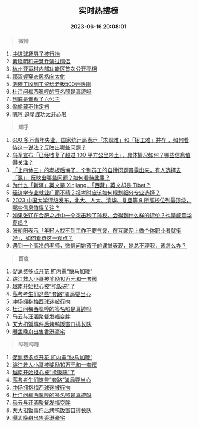 <div align="center"><h2>实时热搜榜</h2><h4>2023-06-16 20:08:01</h4></div>

> 微博  

1. [冲进球场男子被行拘](https://s.weibo.com/weibo?q=%23%E5%86%B2%E8%BF%9B%E7%90%83%E5%9C%BA%E7%94%B7%E5%AD%90%E8%A2%AB%E8%A1%8C%E6%8B%98%23&t=31&band_rank=1&Refer=top)<br />
2. [黄晓明和宋慧乔演过情侣](https://s.weibo.com/weibo?q=%23%E9%BB%84%E6%99%93%E6%98%8E%E5%92%8C%E5%AE%8B%E6%85%A7%E4%B9%94%E6%BC%94%E8%BF%87%E6%83%85%E4%BE%A3%23&t=31&band_rank=2&Refer=top)<br />
3. [杭州亚运村内部功能区首次公开亮相](https://s.weibo.com/weibo?q=%23%E6%9D%AD%E5%B7%9E%E4%BA%9A%E8%BF%90%E6%9D%91%E5%86%85%E9%83%A8%E5%8A%9F%E8%83%BD%E5%8C%BA%E9%A6%96%E6%AC%A1%E5%85%AC%E5%BC%80%E4%BA%AE%E7%9B%B8%23&t=31&band_rank=3&Refer=top)<br />
4. [郭碧婷穿衣风格向太化](https://s.weibo.com/weibo?q=%23%E9%83%AD%E7%A2%A7%E5%A9%B7%E7%A9%BF%E8%A1%A3%E9%A3%8E%E6%A0%BC%E5%90%91%E5%A4%AA%E5%8C%96%23&t=31&band_rank=4&Refer=top)<br />
5. [洗碗工收到工资给老板500元感谢](https://s.weibo.com/weibo?q=%23%E6%B4%97%E7%A2%97%E5%B7%A5%E6%94%B6%E5%88%B0%E5%B7%A5%E8%B5%84%E7%BB%99%E8%80%81%E6%9D%BF500%E5%85%83%E6%84%9F%E8%B0%A2%23&t=31&band_rank=5&Refer=top)<br />
6. [杜江问梅西嗯哼的签名照是真迹吗](https://s.weibo.com/weibo?q=%23%E6%9D%9C%E6%B1%9F%E9%97%AE%E6%A2%85%E8%A5%BF%E5%97%AF%E5%93%BC%E7%9A%84%E7%AD%BE%E5%90%8D%E7%85%A7%E6%98%AF%E7%9C%9F%E8%BF%B9%E5%90%97%23&t=31&band_rank=6&Refer=top)<br />
7. [到底是谁惹了六公主](https://s.weibo.com/weibo?q=%23%E5%88%B0%E5%BA%95%E6%98%AF%E8%B0%81%E6%83%B9%E4%BA%86%E5%85%AD%E5%85%AC%E4%B8%BB%23&t=31&band_rank=7&Refer=top)<br />
8. [偷偷藏不住定档](https://s.weibo.com/weibo?q=%E5%81%B7%E5%81%B7%E8%97%8F%E4%B8%8D%E4%BD%8F%E5%AE%9A%E6%A1%A3&t=31&band_rank=8&Refer=top)<br />
9. [嗯哼 追星成功太开心啦](https://s.weibo.com/weibo?q=%E5%97%AF%E5%93%BC%20%E8%BF%BD%E6%98%9F%E6%88%90%E5%8A%9F%E5%A4%AA%E5%BC%80%E5%BF%83%E5%95%A6&t=31&band_rank=9&Refer=top)<br />

> 知乎  

1. [600 多万青年失业，国家统计局表示「求职难」和「招工难」并存 ，如何看待这一说法？反映出哪些问题？](https://www.zhihu.com/question/606760423)<br />
2. [乌军宣布「已经收复了超过 100 平方公里领土」，具体情况如何？哪些信息值得关注？](https://www.zhihu.com/question/606939911)<br />
3. [「上四休三」的老板后悔了，个别员工的自律问题暴露出来，有人选择去「混」，反映出哪些问题？如何看待此事？](https://www.zhihu.com/question/606430833)<br />
4. [为什么「新疆」英文是 Xinjiang，「西藏」英文却是 Tibet？](https://www.zhihu.com/question/606293073)<br />
5. [经济学专业就业广而不精？报考时应该如何规划细分专业选择？](https://www.zhihu.com/theater/10219?drama_id=1653128435064025088&source=ops)<br />
6. [2023 中国大学评级发布，北大、人大、清华、复旦等 9 所高校位列最顶级，哪些信息值得关注？](https://www.zhihu.com/question/606944114)<br />
7. [如果张辽在合肥之战中一个突击秒了孙权，会得到什么样的评价？也是威震华夏吗？](https://www.zhihu.com/question/606707868)<br />
8. [张朝阳表示「年轻人找不到工作不要气馁，在互联网上做个体职业者就挺好」，如何看待这一观点？](https://www.zhihu.com/question/606808835)<br />
9. [遇到一个高冷的老师，微信问她孩子的课堂表现，她总不理我，该怎么办？](https://www.zhihu.com/question/595884970)<br />

> 百度  

1. [促消费多点开花 扩内需“快马加鞭”](https://www.baidu.com/s?wd=%E4%BF%83%E6%B6%88%E8%B4%B9%E5%A4%9A%E7%82%B9%E5%BC%80%E8%8A%B1+%E6%89%A9%E5%86%85%E9%9C%80%E2%80%9C%E5%BF%AB%E9%A9%AC%E5%8A%A0%E9%9E%AD%E2%80%9D&sa=fyb_news&rsv_dl=fyb_news)<br />
2. [跳江救人小哥被奖励10万元和一套房](https://www.baidu.com/s?wd=%E8%B7%B3%E6%B1%9F%E6%95%91%E4%BA%BA%E5%B0%8F%E5%93%A5%E8%A2%AB%E5%A5%96%E5%8A%B110%E4%B8%87%E5%85%83%E5%92%8C%E4%B8%80%E5%A5%97%E6%88%BF&sa=fyb_news&rsv_dl=fyb_news)<br />
3. [越南开始担心被“抢饭碗”了](https://www.baidu.com/s?wd=%E8%B6%8A%E5%8D%97%E5%BC%80%E5%A7%8B%E6%8B%85%E5%BF%83%E8%A2%AB%E2%80%9C%E6%8A%A2%E9%A5%AD%E7%A2%97%E2%80%9D%E4%BA%86&sa=fyb_news&rsv_dl=fyb_news)<br />
4. [高考考生们这些“套路”骗局要当心](https://www.baidu.com/s?wd=%E9%AB%98%E8%80%83%E8%80%83%E7%94%9F%E4%BB%AC%E8%BF%99%E4%BA%9B%E2%80%9C%E5%A5%97%E8%B7%AF%E2%80%9D%E9%AA%97%E5%B1%80%E8%A6%81%E5%BD%93%E5%BF%83&sa=fyb_news&rsv_dl=fyb_news)<br />
5. [冲场拥抱梅西球迷被行拘](https://www.baidu.com/s?wd=%E5%86%B2%E5%9C%BA%E6%8B%A5%E6%8A%B1%E6%A2%85%E8%A5%BF%E7%90%83%E8%BF%B7%E8%A2%AB%E8%A1%8C%E6%8B%98&sa=fyb_news&rsv_dl=fyb_news)<br />
6. [杜江问梅西嗯哼的签名照是真迹吗](https://www.baidu.com/s?wd=%E6%9D%9C%E6%B1%9F%E9%97%AE%E6%A2%85%E8%A5%BF%E5%97%AF%E5%93%BC%E7%9A%84%E7%AD%BE%E5%90%8D%E7%85%A7%E6%98%AF%E7%9C%9F%E8%BF%B9%E5%90%97&sa=fyb_news&rsv_dl=fyb_news)<br />
7. [马云与汪涵聚餐发福变胖](https://www.baidu.com/s?wd=%E9%A9%AC%E4%BA%91%E4%B8%8E%E6%B1%AA%E6%B6%B5%E8%81%9A%E9%A4%90%E5%8F%91%E7%A6%8F%E5%8F%98%E8%83%96&sa=fyb_news&rsv_dl=fyb_news)<br />
8. [天大扣饭事件后烤鸭饭窗口排长队](https://www.baidu.com/s?wd=%E5%A4%A9%E5%A4%A7%E6%89%A3%E9%A5%AD%E4%BA%8B%E4%BB%B6%E5%90%8E%E7%83%A4%E9%B8%AD%E9%A5%AD%E7%AA%97%E5%8F%A3%E6%8E%92%E9%95%BF%E9%98%9F&sa=fyb_news&rsv_dl=fyb_news)<br />
9. [曝孟晚舟出售香港豪宅](https://www.baidu.com/s?wd=%E6%9B%9D%E5%AD%9F%E6%99%9A%E8%88%9F%E5%87%BA%E5%94%AE%E9%A6%99%E6%B8%AF%E8%B1%AA%E5%AE%85&sa=fyb_news&rsv_dl=fyb_news)<br />

> 哔哩哔哩  

1. [促消费多点开花 扩内需“快马加鞭”](https://www.baidu.com/s?wd=%E4%BF%83%E6%B6%88%E8%B4%B9%E5%A4%9A%E7%82%B9%E5%BC%80%E8%8A%B1+%E6%89%A9%E5%86%85%E9%9C%80%E2%80%9C%E5%BF%AB%E9%A9%AC%E5%8A%A0%E9%9E%AD%E2%80%9D&sa=fyb_news&rsv_dl=fyb_news)<br />
2. [跳江救人小哥被奖励10万元和一套房](https://www.baidu.com/s?wd=%E8%B7%B3%E6%B1%9F%E6%95%91%E4%BA%BA%E5%B0%8F%E5%93%A5%E8%A2%AB%E5%A5%96%E5%8A%B110%E4%B8%87%E5%85%83%E5%92%8C%E4%B8%80%E5%A5%97%E6%88%BF&sa=fyb_news&rsv_dl=fyb_news)<br />
3. [越南开始担心被“抢饭碗”了](https://www.baidu.com/s?wd=%E8%B6%8A%E5%8D%97%E5%BC%80%E5%A7%8B%E6%8B%85%E5%BF%83%E8%A2%AB%E2%80%9C%E6%8A%A2%E9%A5%AD%E7%A2%97%E2%80%9D%E4%BA%86&sa=fyb_news&rsv_dl=fyb_news)<br />
4. [高考考生们这些“套路”骗局要当心](https://www.baidu.com/s?wd=%E9%AB%98%E8%80%83%E8%80%83%E7%94%9F%E4%BB%AC%E8%BF%99%E4%BA%9B%E2%80%9C%E5%A5%97%E8%B7%AF%E2%80%9D%E9%AA%97%E5%B1%80%E8%A6%81%E5%BD%93%E5%BF%83&sa=fyb_news&rsv_dl=fyb_news)<br />
5. [冲场拥抱梅西球迷被行拘](https://www.baidu.com/s?wd=%E5%86%B2%E5%9C%BA%E6%8B%A5%E6%8A%B1%E6%A2%85%E8%A5%BF%E7%90%83%E8%BF%B7%E8%A2%AB%E8%A1%8C%E6%8B%98&sa=fyb_news&rsv_dl=fyb_news)<br />
6. [杜江问梅西嗯哼的签名照是真迹吗](https://www.baidu.com/s?wd=%E6%9D%9C%E6%B1%9F%E9%97%AE%E6%A2%85%E8%A5%BF%E5%97%AF%E5%93%BC%E7%9A%84%E7%AD%BE%E5%90%8D%E7%85%A7%E6%98%AF%E7%9C%9F%E8%BF%B9%E5%90%97&sa=fyb_news&rsv_dl=fyb_news)<br />
7. [马云与汪涵聚餐发福变胖](https://www.baidu.com/s?wd=%E9%A9%AC%E4%BA%91%E4%B8%8E%E6%B1%AA%E6%B6%B5%E8%81%9A%E9%A4%90%E5%8F%91%E7%A6%8F%E5%8F%98%E8%83%96&sa=fyb_news&rsv_dl=fyb_news)<br />
8. [天大扣饭事件后烤鸭饭窗口排长队](https://www.baidu.com/s?wd=%E5%A4%A9%E5%A4%A7%E6%89%A3%E9%A5%AD%E4%BA%8B%E4%BB%B6%E5%90%8E%E7%83%A4%E9%B8%AD%E9%A5%AD%E7%AA%97%E5%8F%A3%E6%8E%92%E9%95%BF%E9%98%9F&sa=fyb_news&rsv_dl=fyb_news)<br />
9. [曝孟晚舟出售香港豪宅](https://www.baidu.com/s?wd=%E6%9B%9D%E5%AD%9F%E6%99%9A%E8%88%9F%E5%87%BA%E5%94%AE%E9%A6%99%E6%B8%AF%E8%B1%AA%E5%AE%85&sa=fyb_news&rsv_dl=fyb_news)<br />
